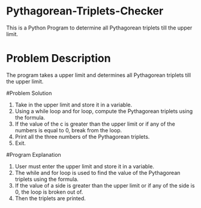 # Pythagorean-Triplets-Checker
This is a Python Program to determine all Pythagorean triplets till the upper limit.

# Problem Description
The program takes a upper limit and determines all Pythagorean triplets till the upper limit.

#Problem Solution
1. Take in the upper limit and store it in a variable.
2. Using a while loop and for loop, compute the Pythagorean triplets using the formula.
3. If the value of the c is greater than the upper limit or if any of the numbers is equal to 0, break from the loop.
4. Print all the three numbers of the Pythagorean triplets.
5. Exit.

#Program Explanation
1. User must enter the upper limit and store it in a variable.
2. The while and for loop is used to find the value of the Pythagorean triplets using the formula.
3. If the value of a side is greater than the upper limit or if any of the side is 0, the loop is broken out of.
4. Then the triplets are printed.
